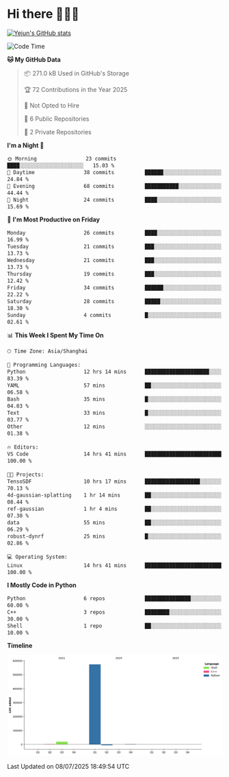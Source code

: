 # Hi there 👋👋👋


<!-- <img height="195px" src="https://github-readme-stats.vercel.app/api?username=yejun688&count_private=true&show_icons=true&hide_rank=true&title_color=0969da&bg_color=ffffff00&text_color=57606a&disable_animations=true"><img height="195px" src="https://github-readme-stats.vercel.app/api/top-langs?username=yejun688&layout=compact&title_color=0969da&bg_color=ffffff00&text_color=57606a"> -->

[![Yejun's GitHub stats](https://github-readme-stats.vercel.app/api?username=yejun688)](https://github.com/yejun688/github-readme-stats)

<!---
yejun688/yejun688 is a ✨ special ✨ repository because its `README.md` (this file) appears on your GitHub profile.
You can click the Preview link to take a look at your changes.
--->

<!--START_SECTION:waka-->
![Code Time](http://img.shields.io/badge/Code%20Time-1%2C436%20hrs%2025%20mins-blue)

**🐱 My GitHub Data** 

> 📦 271.0 kB Used in GitHub's Storage 
 > 
> 🏆 72 Contributions in the Year 2025
 > 
> 🚫 Not Opted to Hire
 > 
> 📜 6 Public Repositories 
 > 
> 🔑 2 Private Repositories 
 > 
**I'm a Night 🦉** 

```text
🌞 Morning                23 commits          ████░░░░░░░░░░░░░░░░░░░░░   15.03 % 
🌆 Daytime                38 commits          ██████░░░░░░░░░░░░░░░░░░░   24.84 % 
🌃 Evening                68 commits          ███████████░░░░░░░░░░░░░░   44.44 % 
🌙 Night                  24 commits          ████░░░░░░░░░░░░░░░░░░░░░   15.69 % 
```
📅 **I'm Most Productive on Friday** 

```text
Monday                   26 commits          ████░░░░░░░░░░░░░░░░░░░░░   16.99 % 
Tuesday                  21 commits          ███░░░░░░░░░░░░░░░░░░░░░░   13.73 % 
Wednesday                21 commits          ███░░░░░░░░░░░░░░░░░░░░░░   13.73 % 
Thursday                 19 commits          ███░░░░░░░░░░░░░░░░░░░░░░   12.42 % 
Friday                   34 commits          ██████░░░░░░░░░░░░░░░░░░░   22.22 % 
Saturday                 28 commits          █████░░░░░░░░░░░░░░░░░░░░   18.30 % 
Sunday                   4 commits           █░░░░░░░░░░░░░░░░░░░░░░░░   02.61 % 
```


📊 **This Week I Spent My Time On** 

```text
🕑︎ Time Zone: Asia/Shanghai

💬 Programming Languages: 
Python                   12 hrs 14 mins      █████████████████████░░░░   83.39 % 
YAML                     57 mins             ██░░░░░░░░░░░░░░░░░░░░░░░   06.58 % 
Bash                     35 mins             █░░░░░░░░░░░░░░░░░░░░░░░░   04.03 % 
Text                     33 mins             █░░░░░░░░░░░░░░░░░░░░░░░░   03.77 % 
Other                    12 mins             ░░░░░░░░░░░░░░░░░░░░░░░░░   01.38 % 

🔥 Editors: 
VS Code                  14 hrs 41 mins      █████████████████████████   100.00 % 

🐱‍💻 Projects: 
TensoSDF                 10 hrs 17 mins      ██████████████████░░░░░░░   70.13 % 
4d-gaussian-splatting    1 hr 14 mins        ██░░░░░░░░░░░░░░░░░░░░░░░   08.44 % 
ref-gaussian             1 hr 4 mins         ██░░░░░░░░░░░░░░░░░░░░░░░   07.30 % 
data                     55 mins             ██░░░░░░░░░░░░░░░░░░░░░░░   06.29 % 
robust-dynrf             25 mins             █░░░░░░░░░░░░░░░░░░░░░░░░   02.86 % 

💻 Operating System: 
Linux                    14 hrs 41 mins      █████████████████████████   100.00 % 
```

**I Mostly Code in Python** 

```text
Python                   6 repos             ███████████████░░░░░░░░░░   60.00 % 
C++                      3 repos             ████████░░░░░░░░░░░░░░░░░   30.00 % 
Shell                    1 repo              ██░░░░░░░░░░░░░░░░░░░░░░░   10.00 % 
```



**Timeline**

![Lines of Code chart](https://raw.githubusercontent.com/yejun688/yejun688/main/assets/bar_graph.png)


 Last Updated on 08/07/2025 18:49:54 UTC
<!--END_SECTION:waka-->
